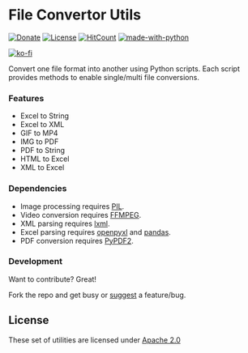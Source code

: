 # File Convertor Utils
[![Donate](https://img.shields.io/badge/Donate-PayPal-green.svg)](https://www.paypal.me/navchandar)
[![License](https://img.shields.io/badge/License-Apache%202.0-blue.svg)](https://opensource.org/licenses/Apache-2.0)
[![HitCount](http://hits.dwyl.io/navchandar/File-Convertor.svg)](http://hits.dwyl.io/navchandar/File-Convertor) [![made-with-python](https://img.shields.io/badge/Made%20with-Python-1f425f.svg)](https://www.python.org/) 

[![ko-fi](https://www.ko-fi.com/img/githubbutton_sm.svg)](https://ko-fi.com/T6T617N9I)

Convert one file format into another using Python scripts. Each script provides methods to enable single/multi file conversions.

### Features
 - Excel to String
 - Excel to XML
 - GIF to MP4
 - IMG to PDF
 - PDF to String
 - HTML to Excel
 - XML to Excel

### Dependencies
  * Image processing requires [PIL](https://pypi.org/project/Pillow/).
  * Video conversion requires [FFMPEG](https://ffmpeg.zeranoe.com/builds/).
  * XML parsing requires [lxml](https://pypi.org/project/lxml/).
  * Excel parsing requires [openpyxl](https://pypi.org/project/openpyxl/) and [pandas](https://pypi.org/project/pandas/).
  * PDF conversion requires [PyPDF2](https://pypi.org/project/PyPDF2/).

### Development
Want to contribute? Great!

Fork the repo and get busy or [suggest](https://github.com/navchandar/File-Convertor/issues) a feature/bug.



License
----

These set of utilities are licensed under [Apache 2.0](https://github.com/navchandar/File-Convertor/blob/master/LICENSE)
